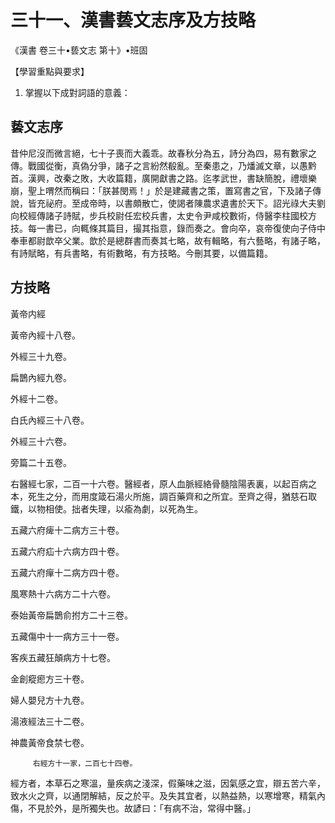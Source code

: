 # 三十一、漢書兿文志序及方技略

《漢書 卷三十•兿文志 第十》•班固

【學習重點與要求】

1. 掌握以下成對詞語的意義：



## 兿文志序

昔仲尼沒而微言絕，七十子喪而大義乖。故春秋分為五，詩分為四，易有數家之傳。戰國從衡，真偽分爭，諸子之言紛然殽亂。至秦患之，乃燔滅文章，以愚黔首。漢興，改秦之敗，大收篇籍，廣開獻書之路。迄孝武世，書缺簡脫，禮壞樂崩，聖上喟然而稱曰：「朕甚閔焉！」於是建藏書之策，置寫書之官，下及諸子傳說，皆充祕府。至成帝時，以書頗散亡，使謁者陳農求遺書於天下。詔光祿大夫劉向校經傳諸子詩賦，步兵校尉任宏校兵書，太史令尹咸校數術，侍醫李柱國校方技。每一書已，向輒條其篇目，撮其指意，錄而奏之。會向卒，哀帝復使向子侍中奉車都尉歆卒父業。歆於是總群書而奏其七略，故有輯略，有六藝略，有諸子略，有詩賦略，有兵書略，有術數略，有方技略。今刪其要，以備篇籍。







## 方技略

黃帝内經

黃帝內經十八卷。

外經三十九卷。

扁鵲內經九卷。

外經十二卷。

白氏內經三十八卷。

外經三十六卷。

旁篇二十五卷。

右醫經七家，二百一十六卷。醫經者，原人血脈經絡骨髓陰陽表裏，以起百病之本，死生之分，而用度箴石湯火所施，調百藥齊和之所宜。至齊之得，猶慈石取鐵，以物相使。拙者失理，以瘉為劇，以死為生。

五藏六府痺十二病方三十卷。

五藏六府疝十六病方四十卷。

五藏六府癉十二病方四十卷。

風寒熱十六病方二十六卷。

泰始黃帝扁鵲俞拊方二十三卷。

五藏傷中十一病方三十一卷。

客疾五藏狂顛病方十七卷。

金創瘲瘛方三十卷。

婦人嬰兒方十九卷。

湯液經法三十二卷。

神農黃帝食禁七卷。


		 右經方十一家，二百七十四卷。

經方者，本草石之寒溫，量疾病之淺深，假藥味之滋，因氣感之宜，辯五苦六辛，致水火之齊，以通閉解結，反之於平。及失其宜者，以熱益熱，以寒增寒，精氣內傷，不見於外，是所獨失也。故諺曰：「有病不治，常得中醫。」
